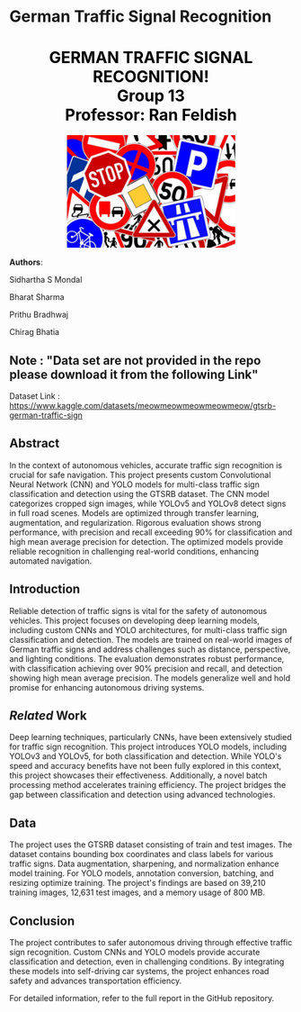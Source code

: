 # German Traffic Signal Recognition

<div style="text-align: center; color: black;">
    <h1>GERMAN TRAFFIC SIGNAL RECOGNITION! <br> Group 13 <br> Professor: Ran Feldish</h1> 
    <img src="images/results.jpg" alt="Image" style="max-width: 300px;">
</div>



**Authors**:

Sidhartha S Mondal

Bharat Sharma

Prithu Bradhwaj

Chirag Bhatia

## Note : "Data set are not provided in the repo please download it from the following Link"
Dataset Link : https://www.kaggle.com/datasets/meowmeowmeowmeowmeow/gtsrb-german-traffic-sign

## Abstract

In the context of autonomous vehicles, accurate traffic sign recognition
is crucial for safe navigation. This project presents custom
Convolutional Neural Network (CNN) and YOLO models for multi-class
traffic sign classification and detection using the GTSRB dataset. The
CNN model categorizes cropped sign images, while YOLOv5 and YOLOv8
detect signs in full road scenes. Models are optimized through transfer
learning, augmentation, and regularization. Rigorous evaluation shows
strong performance, with precision and recall exceeding 90% for
classification and high mean average precision for detection. The
optimized models provide reliable recognition in challenging real-world
conditions, enhancing automated navigation.

## Introduction

Reliable detection of traffic signs is vital for the safety of
autonomous vehicles. This project focuses on developing deep learning
models, including custom CNNs and YOLO architectures, for multi-class
traffic sign classification and detection. The models are trained on
real-world images of German traffic signs and address challenges such as
distance, perspective, and lighting conditions. The evaluation
demonstrates robust performance, with classification achieving over 90%
precision and recall, and detection showing high mean average precision.
The models generalize well and hold promise for enhancing autonomous
driving systems.

## *Related* Work

Deep learning techniques, particularly CNNs, have been extensively
studied for traffic sign recognition. This project introduces YOLO
models, including YOLOv3 and YOLOv5, for both classification and
detection. While YOLO\'s speed and accuracy benefits have not been fully
explored in this context, this project showcases their effectiveness.
Additionally, a novel batch processing method accelerates training
efficiency. The project bridges the gap between classification and
detection using advanced technologies.

## Data

The project uses the GTSRB dataset consisting of train and test images.
The dataset contains bounding box coordinates and class labels for
various traffic signs. Data augmentation, sharpening, and normalization
enhance model training. For YOLO models, annotation conversion,
batching, and resizing optimize training. The project\'s findings are
based on 39,210 training images, 12,631 test images, and a memory usage
of 800 MB.

## Conclusion

The project contributes to safer autonomous driving through effective
traffic sign recognition. Custom CNNs and YOLO models provide accurate
classification and detection, even in challenging conditions. By
integrating these models into self-driving car systems, the project
enhances road safety and advances transportation efficiency.

For detailed information, refer to the full report in the GitHub
repository.
